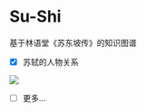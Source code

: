 # Su-Shi

基于林语堂《苏东坡传》的知识图谱

- [x] 苏轼的人物关系

![](https://user-images.githubusercontent.com/13688320/242476681-8dd232b7-896a-40a1-b4fe-40df51cd1f81.png)

- [ ] 更多...

